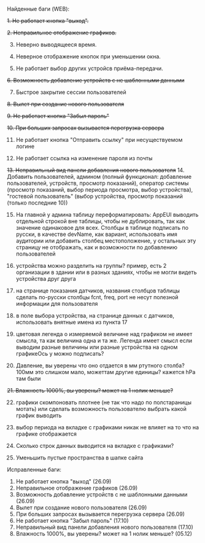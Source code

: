 Найденные баги (WEB):

~~1. Не работает кнопка "выход".~~  

~~2. Неправильное отображение графиков.~~

3. Неверно выводящееся время.

4. Неверное отображение кнопок при уменьшении окна.

5. Не работает выбор других устройсв приёма-передачи.

~~6. Возможность добавление устройств с не шаблонными данными~~ 

7. Быстрое закрытие сессии пользователей

~~8. Вылет при создание нового пользователя~~

~~9. Не работает кнопка "Забыл пароль"~~

~~10. При больших запросах вызывается перегрузка сервера~~

11. Не работает кнопка "Отправить ссылку" при несуществуемом логине

12. Не работает ссылка на изменение пароля из почты

~~13. Неправильный вид панели добавления нового пользователя~~
14. Добавить пользователей, админом (полный функционал: добавление пользователей, устройств, просмотр показаний), оператор системы (просмотр показаний, выбор периода просмотра, выбор устройства), "гостевой пользователь" (выбор устройства, просмотр показаний (только последние 10))

15. На главной у админа таблицу переформатировать: AppEUI выводить отдельной строкой вне таблицы, чтобы не дублировать, так как значение одинаковое для всех. Столбцы в таблице подписать по русски, в качестве devName, как вариант, использовать имя аудитории или добавить столбец местоположение, у остальных эту страницу не отображать, как и возможности по добавлению пользователей

16. устройства можно разделить на группы? пример, есть 2 организации в здании или в разных зданиях, чтобы не могли видеть устройства друг друга

17. на странице показания датчиков, названия столбцов таблицы сделать по-русски столбцы fcnt, freq, port не несут полезной информации для пользователя

18. в поле выбора устройства, на странице данных с датчиков, использовать внятные имена из пункта 17

19. цветовая легенда о измеряемой величине над графиком не имеет смысла, та как величина одна и та же. Легенда имеет смысл если выводим разные величины или разные устройства на одном графикеОсь у можно подписать?
    
20. Давление, вы уверены что оно отдается в мм ртутного столба? 100мм это слишком мало, можеттам другие единицы? кажется hPa там были

~~21. Влажность 1000%, вы уверены? может на 1 нолик меньше?~~

22. графики скомпоновать плотнее (не так что надо по полстараницы мотать) или сделать возможность пользователю выбрать какой график выводить

23. выбор периода на вкладке с графиками никак не влияет на то что на графике отображается

24. Сколько строк данных выводится на вкладке с графиками?

25. Уменьшить пустые пространства в шапке сайта


Исправленные баги:
1. Не работает кнопка "выход" (26.09)
2. Неправильное отображение графиков (26.09)
3. Возможность добавление устройств с не шаблонными данными (26.09)
4. Вылет при создание нового пользователя (26.09)
5. При больших запросах вызывается перегрузка сервера (26.09)
6. Не работает кнопка "Забыл пароль" (17.10)
7. Неправильный вид панели добавления нового пользователя (17.10)
8. Влажность 1000%, вы уверены? может на 1 нолик меньше? (05.12)
